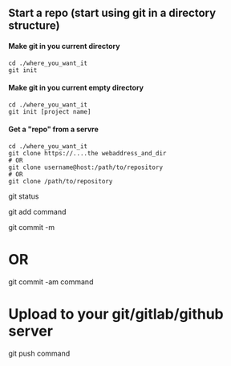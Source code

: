 ## Start a repo (start using git in a directory structure)
#### Make git in you current directory
```
cd ./where_you_want_it
git init
```

#### Make git in you current empty directory
```
cd ./where_you_want_it
git init [project name]
```


#### Get a "repo" from a servre
```
cd ./where_you_want_it
git clone https://....the webaddress_and_dir
# OR
git clone username@host:/path/to/repository
# OR
git clone /path/to/repository
```


git status

git add <File name> command
  
  
git commit -m <message>
# OR
git commit -am<message> command

# Upload to your git/gitlab/github server
git push command


